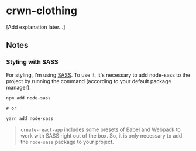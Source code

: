 # crwn-clothing

[Add explanation later...]


## Notes

### Styling with SASS

For styling, I'm using [SASS](https://sass-lang.com/). To use it, it's necessary to add node-sass to the project by running the command (according to your default package manager): 

```shell
npm add node-sass

# or

yarn add node-sass
```

> `create-react-app` includes some presets of Babel and Webpack to work with SASS right out of the box. So, it is only necessary to add the `node-sass` package to your project.  